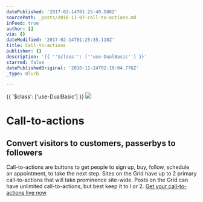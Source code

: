 ```yaml
---
datePublished: '2017-02-14T01:25:40.508Z'
sourcePath: _posts/2016-11-07-call-to-actions.md
inFeed: true
author: []
via: {}
dateModified: '2017-02-14T01:25:35.118Z'
title: Call-to-actions
publisher: {}
description: '{{ ''$class'': [''use-DualBasic''] }}'
starred: false
datePublishedOriginal: '2016-11-24T02:19:04.776Z'
_type: Blurb

---
```

{{ '$class': \['use-DualBasic'\] }}
![](https://the-grid-user-content.s3-us-west-2.amazonaws.com/411d9cfd-a95d-4157-91a0-524b840bf1d6.jpg)

# Call-to-actions

## Convert visitors to customers, passerbys to followers

Call-to-actions are buttons to get people to sign up, buy, follow, schedule an appointment, to take the next step. Sites on the Grid have up to 2 primary call-to-actions that will take prominence site-wide. Posts on the Grid can have unlimited call-to-actions, but best keep it to l or 2\.
[Get your call-to-actions live now][0]

[0]: https://plans.thegrid.io/